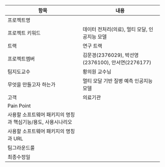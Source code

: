 |항목|내용|
|---|---|
|프로젝트명||
|프로젝트 키워드|데이터 전처리(의료), 멀티 모달, 인공지능 모델|
|트랙|연구 트랙|
|프로젝트멤버|김문경(2376029), 박선영(2376100), 안서연(2276177)|
|팀지도교수|황의원 교수님|
|무엇을 만들고자 하는가|멀티 모달 기반 질병 예측 인공지능 모델|
|고객|의료기관|
|Pain Point||
|사용할 소프트웨어 패키지의 명칭과 핵심기능/용도, 사용시나리오||
|사용할 소프트웨어 패키지의 명칭과 URL||
|팀그라운드룰||
|최종수정일||
